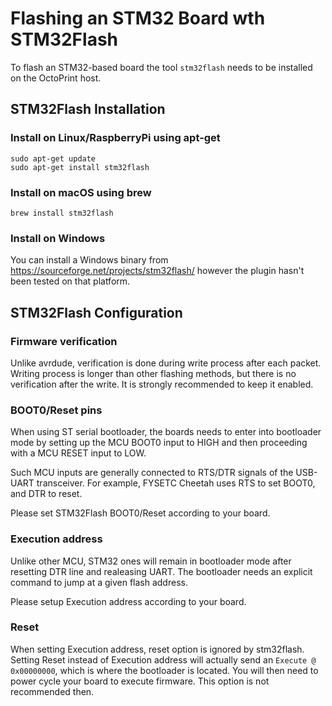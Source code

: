 # Flashing an STM32 Board wth STM32Flash
To flash an STM32-based board the tool `stm32flash` needs to be installed on the OctoPrint host.

## STM32Flash Installation
### Install on Linux/RaspberryPi using apt-get

```
sudo apt-get update
sudo apt-get install stm32flash
```

### Install on macOS using brew
```
brew install stm32flash
```

### Install on Windows
You can install a Windows binary from https://sourceforge.net/projects/stm32flash/ however the plugin hasn't been tested on that platform.

## STM32Flash Configuration
### Firmware verification
Unlike avrdude, verification is done during write process after each packet. Writing process is longer than other flashing methods, but there is no verification after the write. It is strongly recommended to keep it enabled.

### BOOT0/Reset pins
When using ST serial bootloader, the boards needs to enter into bootloader mode by setting up the MCU BOOT0 input to HIGH and then proceeding with a MCU RESET input to LOW. 

Such MCU inputs are generally connected to RTS/DTR signals of the USB-UART transceiver.  For example, FYSETC Cheetah uses RTS to set BOOT0, and DTR to reset.

Please set STM32Flash BOOT0/Reset according to your board.

### Execution address
Unlike other MCU, STM32 ones will remain in bootloader mode after resetting DTR line and realeasing UART. The bootloader needs an explicit command to jump at a given flash address.

Please setup Execution address according to your board.

### Reset
When setting Execution address, reset option is ignored by stm32flash. Setting Reset instead of Execution address will actually send an `Execute @ 0x00000000`, which is where the bootloader is located. You will then need to power cycle your board to execute firmware. This option is not recommended then. 
